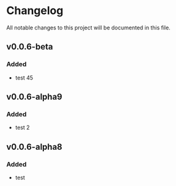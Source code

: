 # Changelog
All notable changes to this project will be documented in this file.

## v0.0.6-beta
### Added
- test 45

## v0.0.6-alpha9
### Added
- test 2

## v0.0.6-alpha8
### Added
- test
